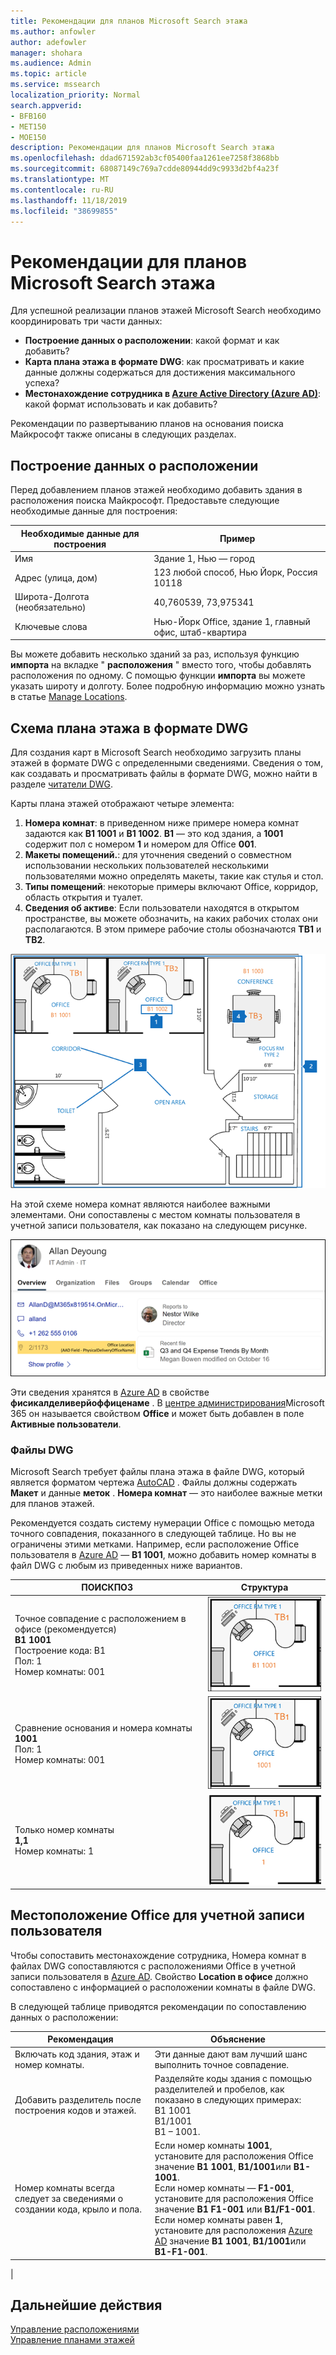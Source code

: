 ```yaml
---
title: Рекомендации для планов Microsoft Search этажа
ms.author: anfowler
author: adefowler
manager: shohara
ms.audience: Admin
ms.topic: article
ms.service: mssearch
localization_priority: Normal
search.appverid:
- BFB160
- MET150
- MOE150
description: Рекомендации для планов Microsoft Search этажа
ms.openlocfilehash: ddad671592ab3cf05400faa1261ee7258f3868bb
ms.sourcegitcommit: 68087149c769a7cdde80944dd9c9933d2bf4a23f
ms.translationtype: MT
ms.contentlocale: ru-RU
ms.lasthandoff: 11/18/2019
ms.locfileid: "38699855"
---
```

# <a name="best-practices-for-microsoft-search-floor-plans"></a>Рекомендации для планов Microsoft Search этажа

Для успешной реализации планов этажей Microsoft Search необходимо координировать три части данных:

- **Построение данных о расположении**: какой формат и как добавить?
- **Карта плана этажа в формате DWG**: как просматривать и какие данные должны содержаться для достижения максимального успеха?
- **Местонахождение сотрудника в [Azure Active Directory (Azure AD)](https://azure.microsoft.com/services/active-directory/)**: какой формат использовать и как добавить? <br>

Рекомендации по развертыванию планов на основания поиска Майкрософт также описаны в следующих разделах.

## <a name="building-location-data"></a>Построение данных о расположении
Перед добавлением планов этажей необходимо добавить здания в расположения поиска Майкрософт. Предоставьте следующие необходимые данные для построения:

|Необходимые данные для построения  |Пример  |
|---------|---------|
|Имя     |    Здание 1, Нью — город     |
|Адрес (улица, дом)     |     123 любой способ, Нью Йорк, Россия 10118  |
|Широта-Долгота (необязательно)   |    40,760539, 73,975341      |
|Ключевые слова     |    Нью-Йорк Office, здание 1, главный офис, штаб-квартира     |

Вы можете добавить несколько зданий за раз, используя функцию **импорта** на вкладке " **расположения** " вместо того, чтобы добавлять расположения по одному. С помощью функции **импорта** вы можете указать широту и долготу. Более подробную информацию можно узнать в статье [Manage Locations](manage-locations.md).

## <a name="floor-plan-map-in-dwg-format"></a>Схема плана этажа в формате DWG
Для создания карт в Microsoft Search необходимо загрузить планы этажей в формате DWG с определенными сведениями. Сведения о том, как создавать и просматривать файлы в формате DWG, можно найти в разделе [читатели DWG](https://www.autodesk.in/products/dwg). 

Карты плана этажей отображают четыре элемента:

1. **Номера комнат**: в приведенном ниже примере номера комнат задаются как **B1 1001** и **B1 1002**. **B1** — это код здания, а **1001** содержит пол с номером **1** и номером для Office **001**.
1. **Макеты помещений.**: для уточнения сведений о совместном использовании нескольких пользователей несколькими пользователями можно определять макеты, такие как стулья и стол.
1. **Типы помещений**: некоторые примеры включают Office, корридор, область открытия и туалет.
1. **Сведения об активе**: Если пользователи находятся в открытом пространстве, вы можете обозначить, на каких рабочих столах они располагаются. В этом примере рабочие столы обозначаются **TB1** и **TB2**.

![Простая карта Office, в которой показано, как подписать номера помещений, активы и типы комнат](media/Floorplans-LayoutwithCallouts.png)

На этой схеме номера комнат являются наиболее важными элементами. Они сопоставлены с местом комнаты пользователя в учетной записи пользователя, как показано на следующем рисунке.

![Вкладка Обзор карточки результатов поиска людей, в которой показаны сведения о пользователе, в том числе сведения о расположении в офисе](media/floorplans-peoplecard.png)

Эти сведения хранятся в [Azure AD](https://azure.microsoft.com/services/active-directory/) в свойстве **фисикалделиверйоффиценаме** . В [центре администрирования](https://admin.microsoft.com)Microsoft 365 он называется свойством **Office** и может быть добавлен в поле **Активные пользователи**.

### <a name="dwg-files"></a>Файлы DWG
Microsoft Search требует файлы плана этажа в файле DWG, который является форматом чертежа [AutoCAD](https://www.autodesk.com/autocad) . Файлы должны содержать **Макет** и данные **меток** . **Номера комнат** — это наиболее важные метки для планов этажей.

Рекомендуется создать систему нумерации Office с помощью метода точного совпадения, показанного в следующей таблице. Но вы не ограничены этими метками. Например, если расположение Office пользователя в [Azure AD](https://azure.microsoft.com/services/active-directory/) — **B1 1001**, можно добавить номер комнаты в файл DWG с любым из приведенных ниже вариантов.

|ПОИСКПОЗ  |Структура  |
|---------|---------|
|Точное совпадение с расположением в офисе (рекомендуется) <br> **B1 1001** <br> Построение кода: B1<br>Пол: 1 <br>Номер комнаты: 001    |    ![Один план этажа Office с номером Office B1 1001](media/floorplans-layoutexactmatch.png)     |
|Сравнение основания и номера комнаты <br> **1001**<br>Пол: 1 <br>Номер комнаты: 001    |   ![Один план этажа Office с номером Office "1001"](media/floorplans-layoutfloorroom.png)   |
|Только номер комнаты <br> **1,1**<br>Номер комнаты: 1        |    ![Карта с одним офисным основанием и номером Office "1"](media/floorplans-layoutroomonly.png)     |

## <a name="user-account-office-location"></a>Местоположение Office для учетной записи пользователя
Чтобы сопоставить местонахождение сотрудника, Номера комнат в файлах DWG сопоставляются с расположениями Office в учетной записи пользователя в [Azure AD](https://azure.microsoft.com/services/active-directory/). Свойство **Location в офисе** должно сопоставлено с информацией о расположении комнаты в файле DWG.

В следующей таблице приводятся рекомендации по сопоставлению данных о расположении:

|Рекомендация  |Объяснение |
|---------|---------|
|Включать код здания, этаж и номер комнаты.     |   Эти данные дают вам лучший шанс выполнить точное совпадение.     |
|Добавить разделитель после построения кодов и этажей.     |  Разделяйте коды здания с помощью разделителей и пробелов, как показано в следующих примерах:<br> B1 1001<br> B1/1001 <br> B1 – 1001.   |
|Номер комнаты всегда следует за сведениями о создании кода, крыло и пола.     |  Если номер комнаты **1001**, установите для расположения Office значение **B1 1001**, **B1/1001**или **B1-1001**. <br> Если номер комнаты — **F1-001**, установите для расположения Office значение **B1 F1-001** или **B1/F1-001**. <br> Если номер комнаты равен **1**, установите для расположения [Azure AD](https://azure.microsoft.com/services/active-directory/) значение **B1 1001**, **B1/1001**или **B1-F1-001**.       |
|

## <a name="next-steps"></a>Дальнейшие действия
[Управление расположениями](manage-locations.md)<br>
[Управление планами этажей](manage-floorplans.md)
